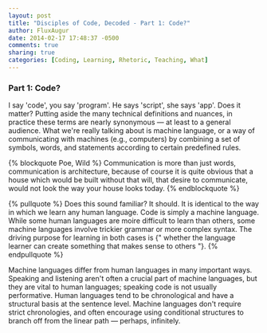 ```yaml
---
layout: post
title: "Disciples of Code, Decoded - Part 1: Code?"
author: FluxAugur
date: 2014-02-17 17:48:37 -0500
comments: true
sharing: true
categories: [Coding, Learning, Rhetoric, Teaching, What]
---
```

### Part 1: Code?

I say 'code', you say 'program'. He says 'script', she says 'app'. Does it matter? Putting aside the many technical definitions and nuances, in practice these terms are nearly synonymous — at least to a general audience. What we're really talking about is machine language, or a way of communicating with machines (e.g., computers) by combining a set of symbols, words, and statements according to certain predefined rules.

{% blockquote Poe, Wild %}
Communication is more than just words, communication is architecture, because of course it is quite obvious that a house which would be built without that will, that desire to communicate, would not look the way your house looks today.
{% endblockquote %}

{% pullquote %}
Does this sound familiar? It should. It is identical to the way in which we learn any human language. Code is simply a machine language. While some human languages are moire difficult to learn than others, some machine languages involve trickier grammar or more complex syntax. The driving purpose for learning in both cases is {" whether the language learner can create something that makes sense to others "}.
{% endpullquote %}

Machine languages differ from human languages in many important ways. Speaking and listening aren't often a crucial part of machine languages, but they are vital to human languages; speaking code is not usually performative. Human languages tend to be chronological and have a structural basis at the sentence level. Machine languages don't require strict chronologies, and often encourage using conditional structures to branch off from the linear path — perhaps, infinitely.
